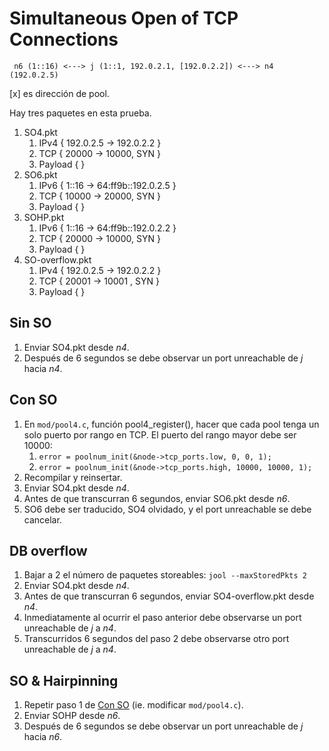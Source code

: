 # Simultaneous Open of TCP Connections

	 n6 (1::16) <---> j (1::1, 192.0.2.1, [192.0.2.2]) <---> n4 (192.0.2.5)

[x] es dirección de pool.

Hay tres paquetes en esta prueba.

1. SO4.pkt
	1. IPv4 { 192.0.2.5 -> 192.0.2.2 }
	2. TCP { 20000 -> 10000, SYN }
	3. Payload { }
2. SO6.pkt
	1. IPv6 { 1::16 -> 64:ff9b::192.0.2.5 }
	2. TCP { 10000 -> 20000, SYN }
	3. Payload { }
3. SOHP.pkt
	1. IPv6 { 1::16 -> 64:ff9b::192.0.2.2 }
	2. TCP { 20000 -> 10000, SYN }
	3. Payload { }
4. SO-overflow.pkt
	1. IPv4 { 192.0.2.5 -> 192.0.2.2 }
	2. TCP { 20001 -> 10001 , SYN }
	3. Payload { }

## Sin SO

1. Enviar SO4.pkt desde _n4_.
2. Después de 6 segundos se debe observar un port unreachable de _j_ hacia _n4_.

## Con SO

1. En `mod/pool4.c`, función pool4_register(), hacer que cada pool tenga un solo puerto por rango en TCP. El puerto del rango mayor debe ser 10000:
	1. `error = poolnum_init(&node->tcp_ports.low, 0, 0, 1);`
	2. `error = poolnum_init(&node->tcp_ports.high, 10000, 10000, 1);`
2. Recompilar y reinsertar.
3. Enviar SO4.pkt desde _n4_.
4. Antes de que transcurran 6 segundos, enviar SO6.pkt desde _n6_.
5. SO6 debe ser traducido, SO4 olvidado, y el port unreachable se debe cancelar.

## DB overflow

1. Bajar a 2 el número de paquetes storeables: `jool --maxStoredPkts 2`
2. Enviar SO4.pkt desde _n4_.
3. Antes de que transcurran 6 segundos, enviar SO4-overflow.pkt desde _n4_.
4. Inmediatamente al ocurrir el paso anterior debe observarse un port unreachable de _j_ a _n4_.
5. Transcurridos 6 segundos del paso 2 debe observarse otro port unreachable de _j_ a _n4_.

## SO & Hairpinning

1. Repetir paso 1 de [Con SO](#con-so) (ie. modificar `mod/pool4.c`).
2. Enviar SOHP desde _n6_.
3. Después de 6 segundos se debe observar un port unreachable de _j_ hacia _n6_.
